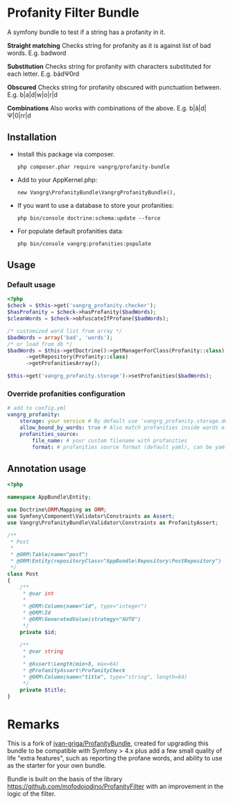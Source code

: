 # Profanity Filter Bundle

A symfony bundle to test if a string has a profanity in it.

**Straight matching**
Checks string for profanity as it is against list of bad words. E.g. badword

**Substitution**
Checks string for profanity with characters substituted for each letter. E.g. bâdΨ0rd

**Obscured**
Checks string for profanity obscured with punctuation between. E.g. b|a|d|w|o|r|d

**Combinations**
Also works with combinations of the above. E.g. b|â|d|Ψ|0|rr|d

## Installation

- Install this package via composer.
    ```
    php composer.phar require vangrg/profanity-bundle
    ```
- Add to your AppKernel.php:
    ```
    new Vangrg\ProfanityBundle\VangrgProfanityBundle(),
    ```
- If you want to use a database to store your profanities:
    ```
    php bin/console doctrine:schema:update --force
    ```
- For populate default profanities data:
    ```
    php bin/console vangrg:profanities:populate
    ```

## Usage

### Default usage

```php
<?php
$check = $this->get('vangrg_profanity.checker');
$hasProfanity = $check->hasProfanity($badWords);
$cleanWords = $check->obfuscateIfProfane($badWords);

/* customized word list from array */
$badWords = array('bad', 'words');
/* or load from db */
$badWords = $this->getDoctrine()->getManagerForClass(Profanity::class)
      ->getRepository(Profanity::class)
      ->getProfanitiesArray();

$this->get('vangrg_profanity.storage')->setProfanities($badWords);

```

### Override profanities configuration

```yaml
# add to config.yml
vangrg_profanity:
    storage: your service # By default use 'vangrg_profanity.storage.default', custom storage service must implement "Vangrg\ProfanityBundle\Storage\ProfanitiesStorageInterface"
    allow_bound_by_words: true # Also match profanities inside words e.g. a.r.s.esomething, somethingarse, but be careful also words like glasses
    profanities_source:
        file_name: # your custom filename with profanities
        format: # profanities source format (default yaml), can be yaml, json or xml

```

## Annotation usage

```php
<?php

namespace AppBundle\Entity;

use Doctrine\ORM\Mapping as ORM;
use Symfony\Component\Validator\Constraints as Assert;
use Vangrg\ProfanityBundle\Validator\Constraints as ProfanityAssert;

/**
 * Post
 *
 * @ORM\Table(name="post")
 * @ORM\Entity(repositoryClass="AppBundle\Repository\PostRepository")
 */
class Post
{
    /**
     * @var int
     *
     * @ORM\Column(name="id", type="integer")
     * @ORM\Id
     * @ORM\GeneratedValue(strategy="AUTO")
     */
    private $id;

    /**
     * @var string
     * 
     * @Assert\Length(min=8, max=64)
     * @ProfanityAssert\ProfanityCheck
     * @ORM\Column(name="title", type="string", length=64)
     */
    private $title;
}
```

# Remarks

This is a fork of [ivan-griga/ProfanityBundle](https://github.com/ivan-griga/ProfanityBundle), 
created for upgrading this bundle to be compatible with Symfony > 4.x plus add a few small
quality of life "extra features", such as reporting the profane words, and ability to use as
the starter for your own bundle.

Bundle is built on the basis of the library https://github.com/mofodojodino/ProfanityFilter
with an improvement in the logic of the filter.

